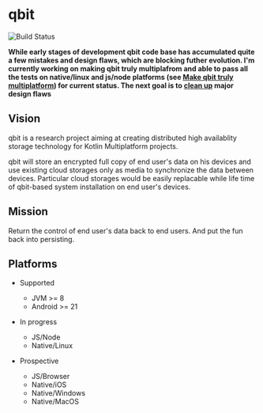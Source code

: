 # qbit
![Build Status](https://travis-ci.com/d-r-q/qbit.svg?branch=master)

**While early stages of development qbit code base has accumulated quite a few mistakes and design flaws, which are blocking futher evolution. I'm currently working on making qbit truly multiplafrom and able to pass all the tests on native/linux and js/node platforms (see [Make qbit truly multiplatform](https://github.com/d-r-q/qbit/projects/1)) for current status. The next goal is to [clean up](https://github.com/d-r-q/qbit/milestone/5) major design flaws**

## Vision
qbit is a research project aiming at creating distributed high availablity storage technology for Kotlin Multiplatform projects.

qbit will store an encrypted full copy of end user's data on his devices and use existing cloud storages only as media to synchronize the data between devices. Particular cloud storages would be easily replacable while life time of qbit-based system installation on end user's devices.

## Mission

Return the control of end user's data back to end users. And put the fun back into persisting.
   
## Platforms

 * Supported
   * JVM >= 8
   * Android >= 21
 
 * In progress
   * JS/Node
   * Native/Linux
 
 * Prospective
   * JS/Browser
   * Native/iOS
   * Native/Windows
   * Native/MacOS
